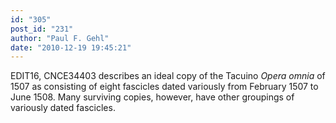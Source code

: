 ```yaml
---
id: "305"
post_id: "231"
author: "Paul F. Gehl"
date: "2010-12-19 19:45:21"
---
```

EDIT16, CNCE34403 describes an ideal copy of the Tacuino <em>Opera omnia</em> of 1507 as consisting of eight fascicles dated variously from February 1507 to June 1508. Many surviving copies, however, have other groupings of variously dated fascicles.
